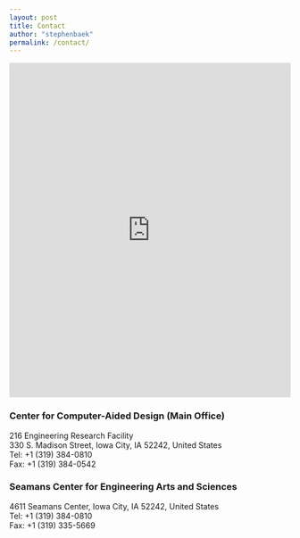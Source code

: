 ```yaml
---
layout: post
title: Contact
author: "stephenbaek"
permalink: /contact/
---
```


<iframe src="https://www.google.com/maps/embed?pb=!1m18!1m12!1m3!1d7089.747434573908!2d-91.54814288942343!3d41.65851611382395!2m3!1f0!2f0!3f0!3m2!1i1024!2i768!4f13.1!3m3!1m2!1s0x0%3A0x9f5d16d98c327226!2sCenter+for+Computer+Aided+Design!5e0!3m2!1sen!2sus!4v1516809104052" width="100%" height="600" frameborder="0" style="border:0" allowfullscreen></iframe>

### Center for Computer-Aided Design (Main Office)
216 Engineering Research Facility  
330 S. Madison Street, Iowa City, IA 52242, United States  
Tel: +1 (319) 384-0810  
Fax: +1 (319) 384-0542

### Seamans Center for Engineering Arts and Sciences
4611 Seamans Center, Iowa City, IA 52242, United States  
Tel: +1 (319) 384-0810  
Fax: +1 (319) 335-5669  